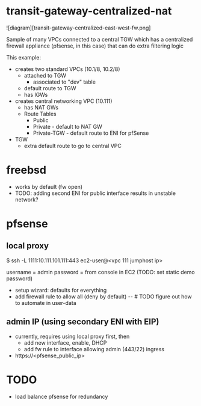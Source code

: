 # transit-gateway-centralized-nat

![diagram][transit-gateway-centralized-east-west-fw.png]

Sample of many VPCs connected to a central TGW which has a centralized firewall appliance (pfsense, in this case) that
can do extra filtering logic

This example:

- creates two standard VPCs (10.1/8, 10.2/8)
    - attached to TGW
        - associated to "dev" table
    - default route to TGW
    - has IGWs
- creates central networking VPC (10.111)
    - has NAT GWs
    - Route Tables
        - Public
        - Private - default to NAT GW
        - Private-TGW - default route to ENI for pfSense
- TGW
    - extra default route to go to central VPC

# freebsd 

- works by default (fw open)
- TODO: adding second ENI for public interface results in unstable network?

# pfsense

## local proxy

$ ssh -L 1111:10.111.101.111:443 ec2-user@<vpc 111 jumphost ip>

username = admin password = from console in EC2 (TODO: set static demo password)

- setup wizard: defaults for everything
- add firewall rule to allow all (deny by default)
  -- # TODO figure out how to automate in user-data

## admin IP (using secondary ENI with EIP)

- currently, requires using local proxy first, then
    - add new interface, enable, DHCP
    - add fw rule to interface allowing admin (443/22) ingress
- https://<pfsense_public_ip>

# TODO

- load balance pfsense for redundancy
